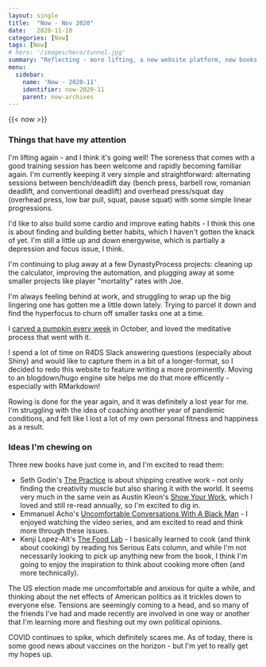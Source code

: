```yaml
---
layout: single
title:  "Now - Nov 2020"
date:   2020-11-10
categories: [Now]
tags: [Now]
# hero: '/images/hero/tunnel.jpg'
summary: "Reflecting - more lifting, a new website platform, new books I'm reading right now."
menu:
  sidebar:
    name: 'Now - 2020-11'
    identifier: now-2020-11
    parent: now-archives
---
```


{{< now >}}

### Things that have my attention

I'm lifting again - and I think it's going well! The soreness that comes with a good training session has been welcome and rapidly becoming familiar again. I'm currently keeping it very simple and straightforward: alternating sessions between bench/deadlift day (bench press, barbell row, romanian deadlift, and conventional deadlift) and overhead press/squat day (overhead press, low bar pull, squat, pause squat) with some simple linear progressions. 

I'd like to also build some cardio and improve eating habits - I think this one is about finding and building better habits, which I haven't gotten the knack of yet. I'm still a little up and down energywise, which is partially a depression and focus issue, I think.

I'm continuing to plug away at a few DynastyProcess projects: cleaning up the calculator, improving the automation, and plugging away at some smaller projects like player "mortality" rates with Joe.

I'm always feeling behind at work, and struggling to wrap up the big lingering one has gotten me a little down lately. Trying to parcel it down and find the hyperfocus to churn off smaller tasks one at a time. 

I [carved a pumpkin every week](https://tanho.ca/pumpkins) in October, and loved the meditative process that went with it. 

I spend a lot of time on R4DS Slack answering questions (especially about Shiny) and would like to capture them in a bit of a longer-format, so I decided to redo this website to feature writing a more prominently. Moving to an blogdown/hugo engine site helps me do that more efficently - especially with RMarkdown!

Rowing is done for the year again, and it was definitely a lost year for me. I'm struggling with the idea of coaching another year of pandemic conditions, and felt like I lost a lot of my own personal fitness and happiness as a result.  

### Ideas I'm chewing on

Three new books have just come in, and I'm excited to read them: 
- Seth Godin's [The Practice](https://seths.blog/thepractice/) is about shipping creative work - not only finding the creativity muscle but also sharing it with the world. It seems very much in the same vein as Austin Kleon's [Show Your Work](https://austinkleon.com/show-your-work/), which I loved and still re-read annually, so I'm excited to dig in.
- Emmanuel Acho's [Uncomfortable Conversations With A Black Man](https://uncomfortableconvos.com/) - I enjoyed watching the video series, and am excited to read and think more through these issues.
- Kenji Lopez-Alt's [The Food Lab](http://www.kenjilopezalt.com/) - I basically learned to cook (and think about cooking) by reading his Serious Eats column, and while I'm not necessarily looking to pick up anything new from the book, I think I'm going to enjoy the inspiration to think about cooking more often (and more technically).

The US election made me uncomfortable and anxious for quite a while, and thinking about the net effects of American politics as it trickles down to everyone else. Tensions are seemingly coming to a head, and so many of the friends I've had and made recently are involved in one way or another that I'm learning more and fleshing out my own political opinions. 

COVID continues to spike, which definitely scares me. As of today, there is some good news about vaccines on the horizon - but I'm yet to really get my hopes up. 
